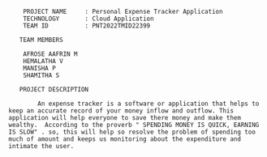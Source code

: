 
        PROJECT NAME     : Personal Expense Tracker Application
        TECHNOLOGY       : Cloud Application
        TEAM ID          : PNT2022TMID22399
        
       TEAM MEMBERS
        
        AFROSE AAFRIN M
        HEMALATHA V
        MANISHA P
        SHAMITHA S
       
       PROJECT DESCRIPTION
       
            An expense tracker is a software or application that helps to keep an accurate record of your money inflow and outflow. This application will help everyone to save there money and make them wealthy.  According to the proverb " SPENDING MONEY IS QUICK, EARNING IS SLOW" . so, this will help so resolve the problem of spending too much of amount and keeps us monitoring about the expenditure and intimate the user.
        
